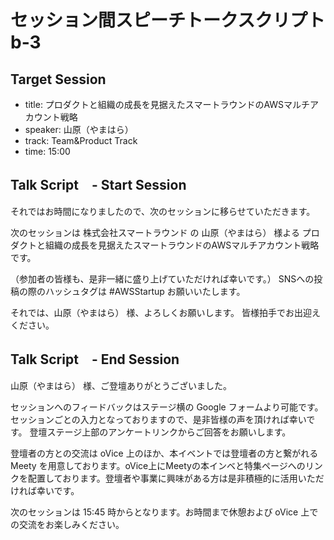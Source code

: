 # セッション間スピーチトークスクリプト b-3

## Target Session
- title: プロダクトと組織の成長を見据えたスマートラウンドのAWSマルチアカウント戦略
- speaker: 山原（やまはら）
- track: Team&Product Track
- time: 15:00

## Talk Script　- Start Session

それではお時間になりましたので、次のセッションに移らせていただきます。

次のセッションは 株式会社スマートラウンド の 山原（やまはら） 様よる プロダクトと組織の成長を見据えたスマートラウンドのAWSマルチアカウント戦略　です。

（参加者の皆様も、是非一緒に盛り上げていただければ幸いです。）
SNSへの投稿の際のハッシュタグは #AWSStartup お願いいたします。

それでは、山原（やまはら） 様、よろしくお願いします。
皆様拍手でお出迎えください。

## Talk Script　- End Session

山原（やまはら） 様、ご登壇ありがとうございました。

セッションへのフィードバックはステージ横の Google フォームより可能です。セッションごとの入力となっておりますので、是非皆様の声を頂ければ幸いです。
登壇ステージ上部のアンケートリンクからご回答をお願いします。

登壇者の方との交流は oVice 上のほか、本イベントでは登壇者の方と繋がれる Meety を用意しております。oVice上にMeetyの本インベと特集ページへのリンクを配置しております。登壇者や事業に興味がある方は是非積極的に活用いただければ幸いです。

次のセッションは 15:45 時からとなります。お時間まで休憩および oVice 上での交流をお楽しみください。

